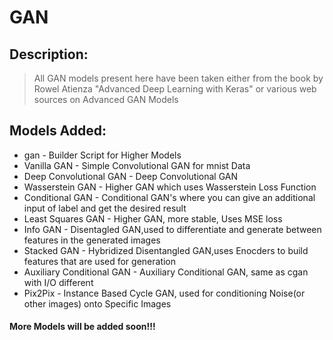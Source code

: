 # GAN
## Description:
> All GAN models present here have been taken either from the book by Rowel Atienza "Advanced Deep Learning with Keras" or various web sources on Advanced GAN Models 

## Models Added:
- gan                            - Builder Script for Higher Models
- Vanilla GAN                    - Simple Convolutional GAN for mnist Data
- Deep Convolutional GAN         - Deep Convolutional GAN
- Wasserstein GAN                - Higher GAN which uses Wasserstein Loss Function
- Conditional GAN                - Conditional GAN's where you can give an additional input of label and get the desired result
- Least Squares GAN               - Higher GAN, more stable, Uses MSE loss
- Info GAN                        - Disentagled GAN,used to differentiate and generate between features in the generated images
- Stacked GAN                     - Hybridized Disentangled GAN,uses Enocders to build features that are used for generation
- Auxiliary Conditional GAN       - Auxiliary Conditional GAN, same as cgan with I/O different
- Pix2Pix                         - Instance Based Cycle GAN, used for conditioning Noise(or other images) onto Specific Images

#### More Models will be added soon!!!